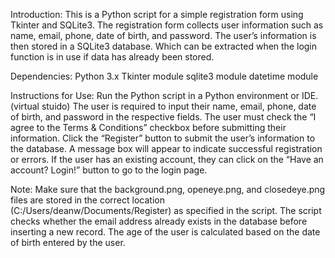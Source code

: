 Introduction:
This is a Python script for a simple registration form using Tkinter and SQLite3. 
The registration form collects user information such as name, email, phone, date of birth, and password. 
The user’s information is then stored in a SQLite3 database. Which can be extracted when the login function is in use if data has already been stored.

Dependencies:
Python 3.x
Tkinter module
sqlite3 module
datetime module


Instructions for Use:
Run the Python script in a Python environment or IDE. (virtual stuido) 
The user is required to input their name, email, phone, date of birth, and password in the respective fields.
The user must check the “I agree to the Terms & Conditions” checkbox before submitting their information.
Click the “Register” button to submit the user’s information to the database.
A message box will appear to indicate successful registration or errors.
If the user has an existing account, they can click on the “Have an account? Login!” button to go to the login page.


Note:
Make sure that the background.png, openeye.png, and closedeye.png files are stored in the correct location (C:/Users/deanw/Documents/Register) as specified in the script.
The script checks whether the email address already exists in the database before inserting a new record.
The age of the user is calculated based on the date of birth entered by the user.
